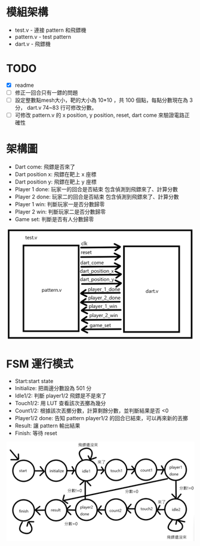 # 模組架構
- test.v - 連接 pattern 和飛鏢機
- pattern.v - test pattern
- dart.v - 飛鏢機 

# TODO
- [x]  readme
- [ ]  修正一回合只有一鏢的問題
- [ ]  設定整數點mesh大小，靶的大小為 10*10 ，共 100 個點，每點分數現在為 3 分， dart.v 74~83 行可修改分數。
- [ ]  可修改 pattern.v 的 x position, y position, reset, dart come 來驗證電路正確性

# 架構圖
- Dart come: 飛鏢是否來了
- Dart position x: 飛鏢在靶上 x 座標
- Dart position y: 飛鏢在靶上 y 座標
- Player 1 done: 玩家一的回合是否結束 包含偵測到飛鏢來了、計算分數
- Player 2 done: 玩家二的回合是否結束 包含偵測到飛鏢來了、計算分數
- Player 1 win: 判斷玩家一是否分數歸零
- Player 2 win: 判斷玩家二是否分數歸零
- Game set: 判斷是否有人分數歸零

![Block_diagram](./Figures/Block_diagram.png)

# FSM 運行模式
- Start:start state
- Initialize: 把兩邊分數設為 501 分
- Idle1/2: 判斷 player1/2 飛鏢是不是來了
- Touch1/2: 用 LUT 查看該次丟擲為幾分
- Count1/2: 根據該次丟擲分數，計算剩餘分數，並判斷結果是否 <0
- Player1/2 done: 告知 pattern player1/2 的回合已結束，可以再來新的丟擲
- Result: 讓 pattern 輸出結果
- Finish: 等待 reset

![State_diagram](./Figures/State_diagram.png)
